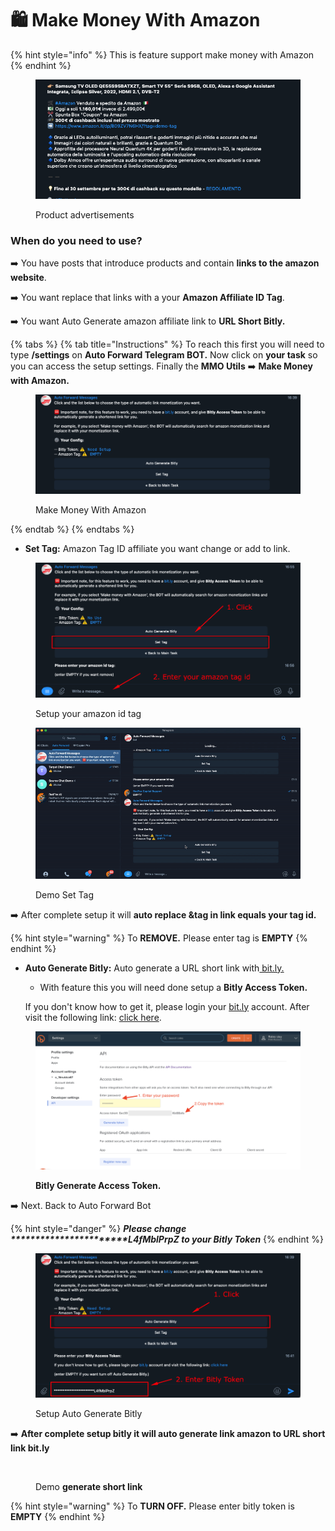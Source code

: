# 🛍 Make Money With Amazon

{% hint style="info" %}
This is feature support make money with Amazon
{% endhint %}

<figure><img src="../../.gitbook/assets/image (20).png" alt=""><figcaption><p>Product advertisements</p></figcaption></figure>

### **When do you need to use?**

&#x20;   ➡️ You have posts that introduce products and contain **links to the amazon website**.&#x20;

&#x20;   ➡️ You want replace that links with a your **Amazon Affiliate ID Tag**.

&#x20;   ➡️ You want Auto Generate amazon affiliate link to **URL Short Bitly.**

{% tabs %}
{% tab title="Instructions" %}
To reach this first you will need to type **/settings** on **Auto Forward Telegram BOT.** Now click on **your task** so you can access the setup settings. Finally the **MMO Utils** ➡️ **Make Money with Amazon.**

<figure><img src="../../.gitbook/assets/image (44).png" alt=""><figcaption><p>Make Money With Amazon</p></figcaption></figure>
{% endtab %}
{% endtabs %}

* **Set Tag:**  Amazon Tag ID affiliate you want change or add to link.

<figure><img src="../../.gitbook/assets/image (37).png" alt=""><figcaption><p>Setup your amazon id tag</p></figcaption></figure>

<figure><img src="../../.gitbook/assets/settag.gif" alt=""><figcaption><p>Demo Set Tag</p></figcaption></figure>

➡️  After complete setup it will **auto replace \&tag in link equals your tag id.**

{% hint style="warning" %}
To **REMOVE.** Please enter tag is **EMPTY**
{% endhint %}

*   **Auto Generate Bitly:** Auto generate a URL short link with[ bit.ly.](https://bit.ly)

    * With feature this you will need done setup a **Bitly Access Token.**&#x20;

    &#x20;     If you don't know how to get it, please login your [bit.ly](https://bit.ly) account. After visit the following link: [click here](https://app.bitly.com/settings/api/).

<figure><img src="../../.gitbook/assets/image (25).png" alt=""><figcaption><p><strong>Bitly Generate Access Token.</strong></p></figcaption></figure>

➡️ Next. Back to Auto Forward Bot

{% hint style="danger" %}
_**Please change \*\*\*\*\*\*\*\*\*\*\*\*\*\*\*\*\*\*\*\*\*\*\*L4fMblPrpZ to your Bitly Token**_
{% endhint %}

<figure><img src="../../.gitbook/assets/image (55).png" alt=""><figcaption><p>Setup Auto Generate Bitly</p></figcaption></figure>

➡️  **After complete setup bitly it will auto generate link amazon to URL short link bit.ly**

<figure><img src="../../.gitbook/assets/settagbit (2).gif" alt=""><figcaption><p>Demo <strong>generate short link</strong></p></figcaption></figure>

{% hint style="warning" %}
To **TURN OFF.** Please enter bitly token is **EMPTY**
{% endhint %}
